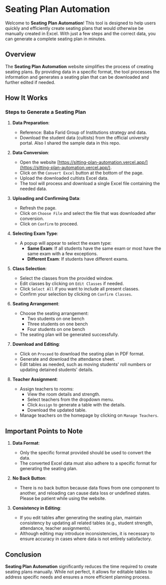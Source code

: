 # Seating Plan Automation

Welcome to **Seating Plan Automation**! This tool is designed to help users quickly and efficiently create seating plans that would otherwise be manually created in Excel. With just a few steps and the correct data, you can generate a complete seating plan in minutes.

## Overview

The **Seating Plan Automation** website simplifies the process of creating seating plans. By providing data in a specific format, the tool processes the information and generates a seating plan that can be downloaded and further edited if needed.

## How It Works

### Steps to Generate a Seating Plan

1. **Data Preparation**:
   - Reference: Baba Farid Group of Institutions strategy and data.
   - Download the student data (cultists) from the official university portal. Also I shared the sample data in this repo.

2. **Data Conversion**:
   - Open the website [https://sitting-plan-automation.vercel.app/](https://sitting-plan-automation.vercel.app/).
   - Click on the `Convert Excel` button at the bottom of the page.
   - Upload the downloaded cultists Excel data.
   - The tool will process and download a single Excel file containing the needed data.

3. **Uploading and Confirming Data**:
   - Refresh the page.
   - Click on `Choose File` and select the file that was downloaded after conversion.
   - Click on `Confirm` to proceed.

4. **Selecting Exam Type**:
   - A popup will appear to select the exam type:
     - **Same Exam**: If all students have the same exam or most have the same exam with a few exceptions.
     - **Different Exam**: If students have different exams.

5. **Class Selection**:
   - Select the classes from the provided window.
   - Edit classes by clicking on `Edit Classes` if needed.
   - Click `Select All` if you want to include all present classes.
   - Confirm your selection by clicking on `Confirm Classes`.

6. **Seating Arrangement**:
   - Choose the seating arrangement:
     - Two students on one bench
     - Three students on one bench
     - Four students on one bench
   - The seating plan will be generated successfully.

7. **Download and Editing**:
   - Click on `Proceed` to download the seating plan in PDF format.
   - Generate and download the attendance sheet.
   - Edit tables as needed, such as moving students' roll numbers or updating detained students' details.

8. **Teacher Assignment**:
   - Assign teachers to rooms:
     - View the room details and strength.
     - Select teachers from the dropdown menu.
     - Click `Assign` to generate a table with the details.
     - Download the updated table.
   - Manage teachers on the homepage by clicking on `Manage Teachers`.

## Important Points to Note

1. **Data Format**:
   - Only the specific format provided should be used to convert the data.
   - The converted Excel data must also adhere to a specific format for generating the seating plan.

2. **No Back Button**:
   - There is no back button because data flows from one component to another, and reloading can cause data loss or undefined states. Please be patient while using the website.

3. **Consistency in Editing**:
   - If you edit tables after generating the seating plan, maintain consistency by updating all related tables (e.g., student strength, attendance, teacher assignments).
   - Although editing may introduce inconsistencies, it is necessary to ensure accuracy in cases where data is not entirely satisfactory.

## Conclusion

**Seating Plan Automation** significantly reduces the time required to create seating plans manually. While not perfect, it allows for editable tables to address specific needs and ensures a more efficient planning process.
